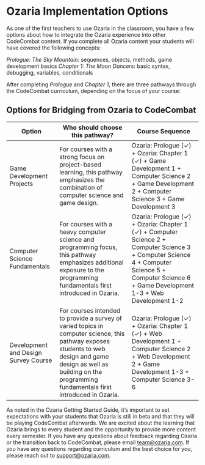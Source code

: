 # Ozaria Implementation Options

As one of the first teachers to use Ozaria in the classroom, you have a few options about how to integrate the Ozaria experience into other CodeCombat content. If you complete all Ozaria content your students will have covered the following concepts:
 
*Prologue: The Sky Mountain*: sequences, objects, methods, game development basics
*Chapter 1: The Moon Dancers*: basic syntax, debugging, variables, conditionals
 
After completing *Prologue* and *Chapter 1*, there are three pathways through the CodeCombat curriculum, depending on the focus of your course:
 
## Options for Bridging from Ozaria to CodeCombat

| Option | Who should choose this pathway? | Course Sequence |
|--------|---------------------------------|-----------------|
|Game Development Projects| For courses with a strong focus on project-based learning, this pathway emphasizes the combination of computer science and game design. | Ozaria: Prologue (✓) +  Ozaria: Chapter 1 (✓)  + Game Development 1 + Computer Science 2 + Game Development 2 + Computer Science 3 + Game Development 3 |
|Computer Science Fundamentals| For courses with a heavy computer science and programming focus, this pathway emphasizes additional exposure to the programming fundamentals first introduced in Ozaria. | Ozaria: Prologue (✓) + Ozaria: Chapter 1 (✓) + Computer Science 2 + Computer Science 3 + Computer Science 4 + Computer Science 5 + Computer Science 6 + Game Development 1-3 + Web Development 1-2 |
|Development and Design Survey Course| For courses intended to provide a survey of varied topics in computer science, this pathway exposes students to web design and game design as well as building on the programming fundamentals first introduced in Ozaria. | Ozaria: Prologue (✓) + Ozaria: Chapter 1 (✓) + Web Development 1 + Computer Science 2 + Web Development 2 + Game Development 1-3 + Computer Science 3-6|
 
 
As noted in the Ozaria Getting Started Guide, it’s important to set expectations with your students that Ozaria is still in beta and that they will be playing CodeCombat afterwards. We are excited about the learning that Ozaria brings to every student and the opportunity to provide more content every semester. If you have any questions about feedback regarding Ozaria or the transition back to CodeCombat, please email team@ozaria.com. If you have any questions regarding curriculum and the best choice for you, please reach out to support@ozaria.com.
